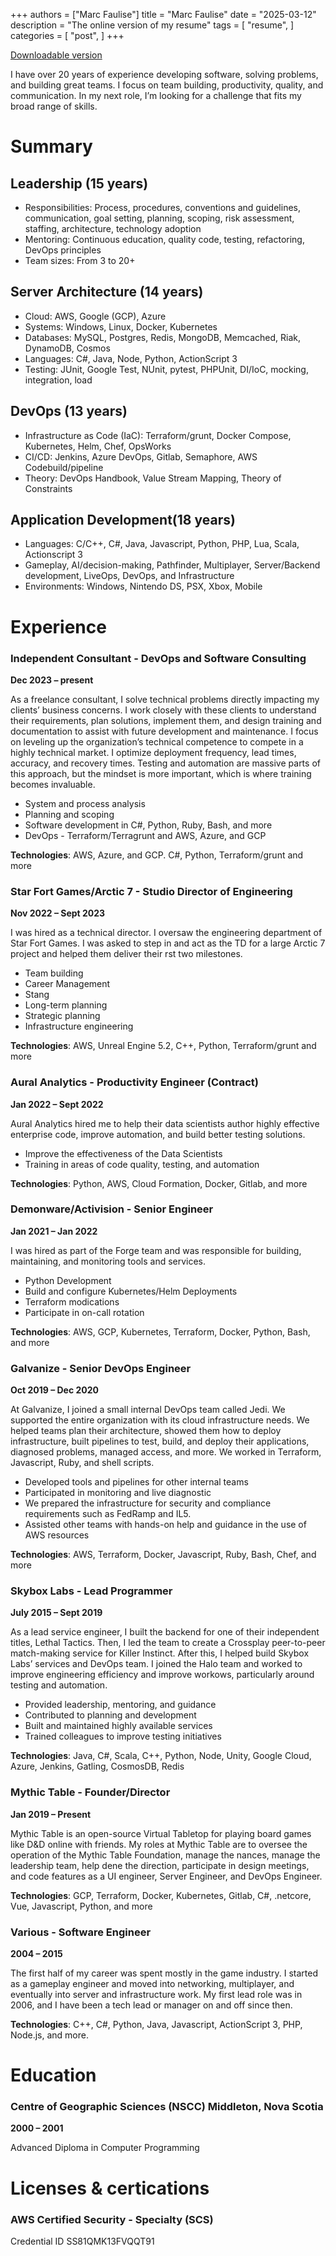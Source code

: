 +++
authors = ["Marc Faulise"]
title = "Marc Faulise"
date = "2025-03-12"
description = "The online version of my resume"
tags = [
    "resume",
]
categories = [
    "post",
]
+++

[Downloadable version](/consulting/docs/resume.pdf)

I have over 20 years of experience developing software, solving problems, and building great
teams. I focus on team building, productivity, quality, and communication. In my next role, I’m
looking for a challenge that fits my broad range of skills.

# Summary
## Leadership (15 years)
- Responsibilities: Process, procedures, conventions and guidelines, communication, goal
setting, planning, scoping, risk assessment, staffing, architecture, technology adoption
- Mentoring: Continuous education, quality code, testing, refactoring, DevOps principles
- Team sizes: From 3 to 20+
## Server Architecture (14 years)
- Cloud: AWS, Google (GCP), Azure
- Systems: Windows, Linux, Docker, Kubernetes
- Databases: MySQL, Postgres, Redis, MongoDB, Memcached, Riak, DynamoDB,
Cosmos
- Languages: C#, Java, Node, Python, ActionScript 3
- Testing: JUnit, Google Test, NUnit, pytest, PHPUnit, DI/IoC, mocking, integration, load
## DevOps (13 years)
- Infrastructure as Code (IaC): Terraform/grunt, Docker Compose, Kubernetes, Helm,
Chef, OpsWorks
- CI/CD: Jenkins, Azure DevOps, Gitlab, Semaphore, AWS Codebuild/pipeline
- Theory: DevOps Handbook, Value Stream Mapping, Theory of Constraints
## Application Development(18 years)
- Languages: C/C++, C#, Java, Javascript, Python, PHP, Lua, Scala, Actionscript 3
- Gameplay, AI/decision-making, Pathfinder, Multiplayer, Server/Backend development,
LiveOps, DevOps, and Infrastructure
- Environments: Windows, Nintendo DS, PSX, Xbox, Mobile

# Experience
### Independent Consultant - DevOps and Software Consulting

**Dec 2023 – present**

As a freelance consultant, I solve technical problems directly impacting my clients’ business
concerns. I work closely with these clients to understand their requirements, plan solutions,
implement them, and design training and documentation to assist with future development and
maintenance. I focus on leveling up the organization’s technical competence to compete in a
highly technical market. I optimize deployment frequency, lead times, accuracy, and recovery
times. Testing and automation are massive parts of this approach, but the mindset is more
important, which is where training becomes invaluable.
- System and process analysis
- Planning and scoping
- Software development in C#, Python, Ruby, Bash, and more
- DevOps - Terraform/Terragrunt and AWS, Azure, and GCP

**Technologies**: AWS, Azure, and GCP. C#, Python, Terraform/grunt and more

### Star Fort Games/Arctic 7 - Studio Director of Engineering

**Nov 2022 – Sept 2023**

I was hired as a technical director. I oversaw the engineering department of Star Fort Games. I
was asked to step in and act as the TD for a large Arctic 7 project and helped them deliver their
rst two milestones.
- Team building
- Career Management
- Stang
- Long-term planning
- Strategic planning
- Infrastructure engineering

**Technologies**: AWS, Unreal Engine 5.2, C++, Python, Terraform/grunt and more

### Aural Analytics - Productivity Engineer (Contract)

**Jan 2022 – Sept 2022**

Aural Analytics hired me to help their data scientists author highly effective enterprise code,
improve automation, and build better testing solutions.
- Improve the effectiveness of the Data Scientists
- Training in areas of code quality, testing, and automation

**Technologies**: Python, AWS, Cloud Formation, Docker, Gitlab, and more

### Demonware/Activision - Senior Engineer

**Jan 2021 – Jan 2022**

I was hired as part of the Forge team and was responsible for building, maintaining, and
monitoring tools and services.
- Python Development
- Build and configure Kubernetes/Helm Deployments
- Terraform modications
- Participate in on-call rotation

**Technologies**: AWS, GCP, Kubernetes, Terraform, Docker, Python, Bash, and more

### Galvanize - Senior DevOps Engineer

**Oct 2019 – Dec 2020**

At Galvanize, I joined a small internal DevOps team called Jedi. We supported the entire
organization with its cloud infrastructure needs. We helped teams plan their architecture, showed
them how to deploy infrastructure, built pipelines to test, build, and deploy their applications,
diagnosed problems, managed access, and more. We worked in Terraform, Javascript, Ruby, and
shell scripts.
- Developed tools and pipelines for other internal teams
- Participated in monitoring and live diagnostic
- We prepared the infrastructure for security and compliance requirements such as
FedRamp and IL5.
- Assisted other teams with hands-on help and guidance in the use of AWS resources

**Technologies**: AWS, Terraform, Docker, Javascript, Ruby, Bash, Chef, and more

### Skybox Labs - Lead Programmer

**July 2015 – Sept 2019**

As a lead service engineer, I built the backend for one of their independent titles, Lethal Tactics.
Then, I led the team to create a Crossplay peer-to-peer match-making service for Killer Instinct.
After this, I helped build Skybox Labs’ services and DevOps team. I joined the Halo team and
worked to improve engineering efficiency and improve workows, particularly around testing and
automation.
- Provided leadership, mentoring, and guidance
- Contributed to planning and development
- Built and maintained highly available services
- Trained colleagues to improve testing initiatives

**Technologies**: Java, C#, Scala, C++, Python, Node, Unity, Google Cloud, Azure, Jenkins, Gatling,
CosmosDB, Redis

### Mythic Table - Founder/Director

**Jan 2019 – Present**

Mythic Table is an open-source Virtual Tabletop for playing board games like D&D online with
friends.
My roles at Mythic Table are to oversee the operation of the Mythic Table Foundation, manage
the nances, manage the leadership team, help dene the direction, participate in design
meetings, and code features as a UI engineer, Server Engineer, and DevOps Engineer.

**Technologies**: GCP, Terraform, Docker, Kubernetes, Gitlab, C#, .netcore, Vue, Javascript, Python,
and more

### Various - Software Engineer

**2004 – 2015**

The first half of my career was spent mostly in the game industry. I started as a gameplay
engineer and moved into networking, multiplayer, and eventually into server and infrastructure
work. My first lead role was in 2006, and I have been a tech lead or manager on and off since
then.

**Technologies**: C++, C#, Python, Java, Javascript, ActionScript 3, PHP, Node.js, and more.

# Education

### Centre of Geographic Sciences (NSCC) Middleton, Nova Scotia
**2000 – 2001**

Advanced Diploma in Computer Programming

# Licenses & certications
### AWS Certified Security - Specialty (SCS)
Credential ID SS81QMK13FVQQT91
